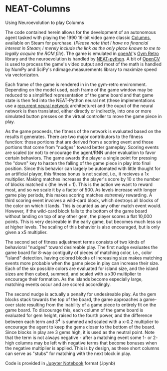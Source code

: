 # NEAT-Columns
Using Neuroevolution to play Columns

The code contained herein allows for the development of an autonomous agent tasked with playing the 1990 16-bit video game classic [Columns](https://store.steampowered.com/app/34285/Columns/), available on Steam for purchase. (*Please note that I have no financial interest in Steam; I merely include the link as the only place known to me to legally acquire the ROM file*).  The game is emulated in [openAI](https://openai.com/)'s [Gym Retro](https://retro.readthedocs.io/en/latest/index.html#) library and the neuroevolution is handled by [NEAT-python](https://neat-python.readthedocs.io/en/latest/#).  A bit of [OpenCV](https://opencv.org/) is used to process the game's video output and most of the math is handled by NumPy and SciPy's ndimage.measurements library to maximize speed via vectorizaton. 

Each frame of the game is rendered in in the gym-retro environment. Depending on the model used, each frame of the game window may be reduced to a simplified representation of the game board and that game state is then fed into the NEAT-Python neural net (these implementations use a [recurrent neural network](https://en.wikipedia.org/wiki/Recurrent_neural_network) architecture) and the ouput of the neural network is then translated, either directly or indirectly, into one or more simulated button presses on the virtual controller to move the game piece in play.  

As the game proceeds, the fitness of the network is evaluated based on the results it generates.  There are two major contributors to the fitness function: those portions that are derived from a scoring event and those portions that come from "nudges" toward better gameplay.  Scoring events are scaled (or not) to encourage the agent/RNN under evaluation to favor certain behaviors.  The game awards the player a single point for pressing the "down" key to hasten the falling of the game piece in play into final position.  Since this behavior can largely be automated with little thought for an artificial player, this fitness bonus is not scaled, i.e., it recieves a 1x multiplier.  Making matches increases the player's score by 10 x the number of blocks matched x (the level + 1).  This is the action we want to reward most, and so we scale it by a factor of 500.  As levels increase with longer game play periods, this makes scoring matches *extremely* rewarding. A third scoring event involves a wild-card block, which destroys all blocks of the color on which it lands. This is counted as any other match event would.  However, if the wild-card block falls to the bottom of the game board without landing on top of any other gem, the player scores a flat 10,000 points.  This is very desireable in the early game, but becomes much less so at higher levels.  The scaling of this behavior is also encouraged, but is only given a x5 multiplier. 

The second set of fitness adjustment terms consists of two kinds of behavioral "nudges" toward desireable play.  The first nudge evaluates the game board for 8-way contiguity of pieces of matching color, i.e., color "island" detection. having colored blocks of increasing size makes matching events more probable when the game piece in play can increase their size. Each of the six possible colors are evaluated for island size, and the island sizes are then cubed, summed, and scaled with a x30 multiplier to encourage their formation.  As the islands become especially large, matching events occur and are scored accordingly. 

The second nudge is actually a penalty for undesireable play.  As the gem blocks stack towards the top of the board, the game approaches a game-over state resulting from the inability of a game piece to entirely fit on the game board.  To discourage this, each column of the game board is evaluated for gem height, raised to the fourth power, and the difference between each term and 3<sup>4</sup> is summed and scaled with a x-0.2 multiplier to encourage the agent to keep the gems closer to the bottom of the board.  Since blocks in play are 3 gems high, it is used as the neutral point.  Note that the term is not always negative - after a matching event some 1- or 2- high columns may be left with negative terms that become bonuses when the negative multiplier is applied.  This is by design, as these short columns can serve as "stubs" for matching with the next block in play.
 
Code is provided in [Jupyter Notebook](https://jupyter.org/) format (.ipynb)
